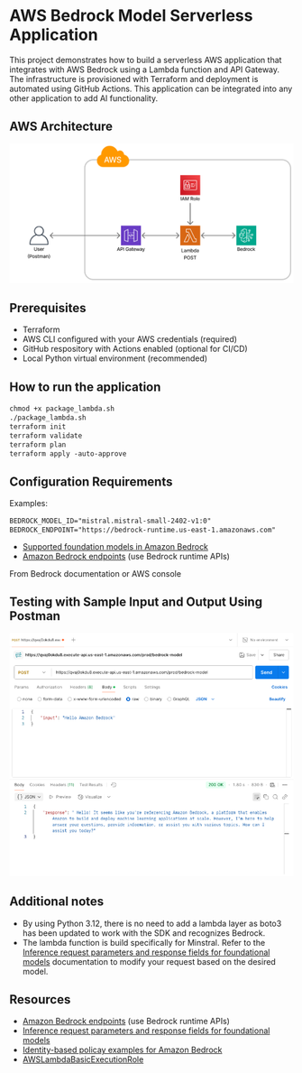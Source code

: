 # AWS Bedrock Model Serverless Application

This project demonstrates how to build a serverless AWS application that integrates with AWS Bedrock using a Lambda function and API Gateway. The infrastructure is provisioned with Terraform and deployment is automated using GitHub Actions. This application can be integrated into any other application to add AI functionality.


## AWS Architecture
![Architecture](architecture.png)

## Prerequisites

- Terraform
- AWS CLI configured with your AWS credentials (required)
- GitHub respository with Actions enabled (optional for CI/CD)
- Local Python virtual environment (recommended)

## How to run the application

```
chmod +x package_lambda.sh
./package_lambda.sh
terraform init
terraform validate
terraform plan
terraform apply -auto-approve
```

## Configuration Requirements

Examples:

```
BEDROCK_MODEL_ID="mistral.mistral-small-2402-v1:0"
BEDROCK_ENDPOINT="https://bedrock-runtime.us-east-1.amazonaws.com"
```
- [Supported foundation models in Amazon Bedrock](https://docs.aws.amazon.com/bedrock/latest/userguide/models-supported.html)
- [Amazon Bedrock endpoints](https://docs.aws.amazon.com/general/latest/gr/bedrock.html) (use Bedrock runtime APIs)

From Bedrock documentation or AWS console

## Testing with Sample Input and Output Using Postman
![Sample Output](sample_output.png)

## Additional notes
- By using Python 3.12, there is no need to add a lambda layer as boto3 has been updated to work with the SDK and recognizes Bedrock.
- The lambda function is build specifically for Minstral. Refer to the [Inference request parameters and response fields for foundational models](https://docs.aws.amazon.com/bedrock/latest/userguide/model-parameters.html) documentation to modify your request based on the desired model.

## Resources
- [Amazon Bedrock endpoints](https://docs.aws.amazon.com/general/latest/gr/bedrock.html) (use Bedrock runtime APIs)
- [Inference request parameters and response fields for foundational models](https://docs.aws.amazon.com/bedrock/latest/userguide/model-parameters.html)
- [Identity-based policay examples for Amazon Bedrock](https://docs.aws.amazon.com/bedrock/latest/userguide/security_iam_id-based-policy-examples.html)
- [AWSLambdaBasicExecutionRole](https://docs.aws.amazon.com/aws-managed-policy/latest/reference/AWSLambdaBasicExecutionRole.html)